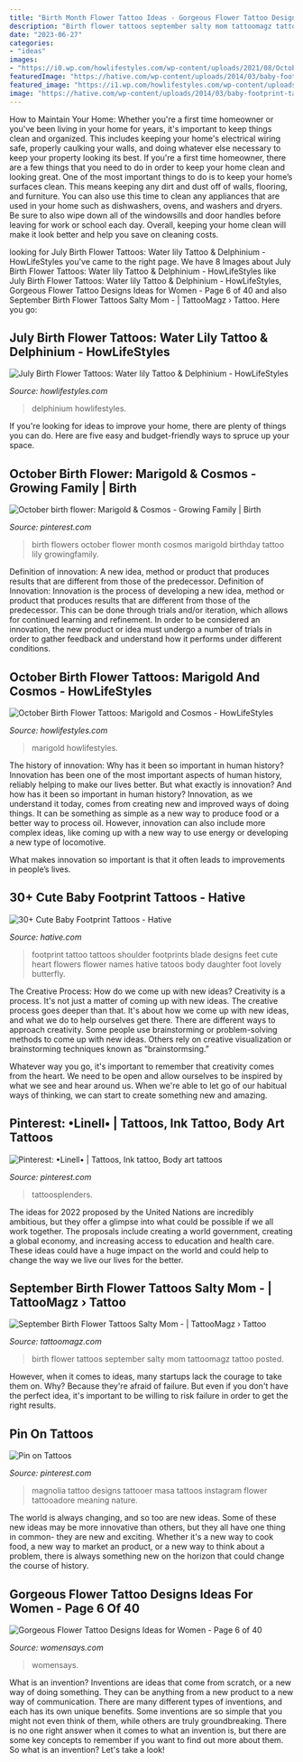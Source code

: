 ```yaml
---
title: "Birth Month Flower Tattoo Ideas - Gorgeous Flower Tattoo Designs Ideas For Women"
description: "Birth flower tattoos september salty mom tattoomagz tattoo posted"
date: "2023-06-27"
categories:
- "ideas"
images:
- "https://i0.wp.com/howlifestyles.com/wp-content/uploads/2021/08/October-Birth-Flower-Tattoos-2021080204.jpg?w=1080&amp;ssl=1"
featuredImage: "https://hative.com/wp-content/uploads/2014/03/baby-footprint-tattoos/9-footprints-flowers-shoulder-blade.jpg"
featured_image: "https://i1.wp.com/howlifestyles.com/wp-content/uploads/2021/07/July-Birth-Flower-Tattoos-2021072801.jpg?fit=900%2C1122&amp;ssl=1&amp;is-pending-load=1"
image: "https://hative.com/wp-content/uploads/2014/03/baby-footprint-tattoos/9-footprints-flowers-shoulder-blade.jpg"
---
```



How to Maintain Your Home: Whether you're a first time homeowner or you've been living in your home for years, it's important to keep things clean and organized. This includes keeping your home's electrical wiring safe, properly caulking your walls, and doing whatever else necessary to keep your property looking its best.
If you're a first time homeowner, there are a few things that you need to do in order to keep your home clean and looking great. One of the most important things to do is to keep your home’s surfaces clean. This means keeping any dirt and dust off of walls, flooring, and furniture. You can also use this time to clean any appliances that are used in your home such as dishwashers, ovens, and washers and dryers. Be sure to also wipe down all of the windowsills and door handles before leaving for work or school each day. Overall, keeping your home clean will make it look better and help you save on cleaning costs.

	

		
looking for July Birth Flower Tattoos: Water lily Tattoo &amp; Delphinium - HowLifeStyles you've came to the right page. We have 8 Images about July Birth Flower Tattoos: Water lily Tattoo &amp; Delphinium - HowLifeStyles like July Birth Flower Tattoos: Water lily Tattoo &amp; Delphinium - HowLifeStyles, Gorgeous Flower Tattoo Designs Ideas for Women - Page 6 of 40 and also September Birth Flower Tattoos Salty Mom - | TattooMagz › Tattoo. Here you go:
		
    
## July Birth Flower Tattoos: Water Lily Tattoo &amp; Delphinium - HowLifeStyles

<img loading=lazy src="https://i1.wp.com/howlifestyles.com/wp-content/uploads/2021/07/July-Birth-Flower-Tattoos-2021072801.jpg?fit=900%2C1122&amp;ssl=1&amp;is-pending-load=1" onerror="this.onerror=null;this.src='https://tse1.mm.bing.net/th?id=OIP.5PurKBWexphbt5oUgdwL4AHaJO&amp;pid=15.1';" alt="July Birth Flower Tattoos: Water lily Tattoo &amp; Delphinium - HowLifeStyles">

_Source: howlifestyles.com_

>delphinium howlifestyles. 

	

If you're looking for ideas to improve your home, there are plenty of things you can do. Here are five easy and budget-friendly ways to spruce up your space.

    
## October Birth Flower: Marigold &amp; Cosmos - Growing Family | Birth

<img loading=lazy src="https://i.pinimg.com/736x/6a/b2/12/6ab212eb012cd83e7ab97093268392ec--birth-month-flowers-birthstones.jpg" onerror="this.onerror=null;this.src='https://tse2.mm.bing.net/th?id=OIP.rOhCTryguvh4s72Z2mRaZQHaLG&amp;pid=15.1';" alt="October birth flower: Marigold &amp; Cosmos - Growing Family | Birth">

_Source: pinterest.com_

>birth flowers october flower month cosmos marigold birthday tattoo lily growingfamily. 

	

Definition of innovation: A new idea, method or product that produces results that are different from those of the predecessor.
Definition of Innovation: 
Innovation is the process of developing a new idea, method or product that produces results that are different from those of the predecessor. This can be done through trials and/or iteration, which allows for continued learning and refinement. In order to be considered an innovation, the new product or idea must undergo a number of trials in order to gather feedback and understand how it performs under different conditions.

    
## October Birth Flower Tattoos: Marigold And Cosmos - HowLifeStyles

<img loading=lazy src="https://i0.wp.com/howlifestyles.com/wp-content/uploads/2021/08/October-Birth-Flower-Tattoos-2021080204.jpg?w=1080&amp;ssl=1" onerror="this.onerror=null;this.src='https://tse4.mm.bing.net/th?id=OIP.j_6cbAgeqGde4zucbXKkZQHaHa&amp;pid=15.1';" alt="October Birth Flower Tattoos: Marigold and Cosmos - HowLifeStyles">

_Source: howlifestyles.com_

>marigold howlifestyles. 

	

The history of innovation: Why has it been so important in human history?
Innovation has been one of the most important aspects of human history, reliably helping to make our lives better. But what exactly is innovation? And how has it been so important in human history?
Innovation, as we understand it today, comes from creating new and improved ways of doing things. It can be something as simple as a new way to produce food or a better way to process oil. However, innovation can also include more complex ideas, like coming up with a new way to use energy or developing a new type of locomotive.

What makes innovation so important is that it often leads to improvements in people’s lives.

    
## 30+ Cute Baby Footprint Tattoos - Hative

<img loading=lazy src="https://hative.com/wp-content/uploads/2014/03/baby-footprint-tattoos/9-footprints-flowers-shoulder-blade.jpg" onerror="this.onerror=null;this.src='https://tse4.mm.bing.net/th?id=OIP.naw7JaeG1ei40Q_fzZszawHaGO&amp;pid=15.1';" alt="30+ Cute Baby Footprint Tattoos - Hative">

_Source: hative.com_

>footprint tattoo tattoos shoulder footprints blade designs feet cute heart flowers flower names hative tatoos body daughter foot lovely butterfly. 

	

The Creative Process: How do we come up with new ideas?
Creativity is a process. It's not just a matter of coming up with new ideas. The creative process goes deeper than that. It's about how we come up with new ideas, and what we do to help ourselves get there.
There are different ways to approach creativity. Some people use brainstorming or problem-solving methods to come up with new ideas. Others rely on creative visualization or brainstorming techniques known as “brainstormsing.”

Whatever way you go, it's important to remember that creativity comes from the heart. We need to be open and allow ourselves to be inspired by what we see and hear around us. When we're able to let go of our habitual ways of thinking, we can start to create something new and amazing.

    
## Pinterest: •Linell• | Tattoos, Ink Tattoo, Body Art Tattoos

<img loading=lazy src="https://i.pinimg.com/originals/6e/67/9c/6e679cdfd70d61f284946fa44d8bc88a.jpg" onerror="this.onerror=null;this.src='https://tse2.mm.bing.net/th?id=OIP.B47nAmdP6qmhrJAlM5APigHaJ3&amp;pid=15.1';" alt="Pinterest: •Linell• | Tattoos, Ink tattoo, Body art tattoos">

_Source: pinterest.com_

>tattoosplenders. 

	

The ideas for 2022 proposed by the United Nations are incredibly ambitious, but they offer a glimpse into what could be possible if we all work together. The proposals include creating a world government, creating a global economy, and increasing access to education and health care. These ideas could have a huge impact on the world and could help to change the way we live our lives for the better.

    
## September Birth Flower Tattoos Salty Mom - | TattooMagz › Tattoo

<img loading=lazy src="https://tattoomagz.com/wp-content/uploads/september-birth-flower-tattoos-tattoos-salty-mom-49174.jpg" onerror="this.onerror=null;this.src='https://tse4.mm.bing.net/th?id=OIP.5np-BN8uY8bLnNu2PvdWtAHaJ7&amp;pid=15.1';" alt="September Birth Flower Tattoos Salty Mom - | TattooMagz › Tattoo">

_Source: tattoomagz.com_

>birth flower tattoos september salty mom tattoomagz tattoo posted. 

	

However, when it comes to ideas, many startups lack the courage to take them on. Why? Because they're afraid of failure. But even if you don't have the perfect idea, it's important to be willing to risk failure in order to get the right results.

    
## Pin On Tattoos

<img loading=lazy src="https://i.pinimg.com/736x/1f/91/da/1f91dae487ac06bce8963de913fa46cd.jpg" onerror="this.onerror=null;this.src='https://tse1.mm.bing.net/th?id=OIP.NZm-VSVk7BCv4CuKvbhv1QHaJP&amp;pid=15.1';" alt="Pin on Tattoos">

_Source: pinterest.com_

>magnolia tattoo designs tattooer masa tattoos instagram flower tattooadore meaning nature. 

	

The world is always changing, and so too are new ideas. Some of these new ideas may be more innovative than others, but they all have one thing in common- they are new and exciting. Whether it's a new way to cook food, a new way to market an product, or a new way to think about a problem, there is always something new on the horizon that could change the course of history.

    
## Gorgeous Flower Tattoo Designs Ideas For Women - Page 6 Of 40

<img loading=lazy src="https://www.womensays.com/wp-content/uploads/2019/03/tattooist_flower_53821050_2252405321754096_1257944689289279401_n-e1553994335569.jpg" onerror="this.onerror=null;this.src='https://tse4.mm.bing.net/th?id=OIP.S6UjB0OO2QmLIQpVvBrzJQHaMx&amp;pid=15.1';" alt="Gorgeous Flower Tattoo Designs Ideas for Women - Page 6 of 40">

_Source: womensays.com_

>womensays. 

	

What is an invention?
Inventions are ideas that come from scratch, or a new way of doing something. They can be anything from a new product to a new way of communication. There are many different types of inventions, and each has its own unique benefits. Some inventions are so simple that you might not even think of them, while others are truly groundbreaking. There is no one right answer when it comes to what an invention is, but there are some key concepts to remember if you want to find out more about them. So what is an invention? Let's take a look!

